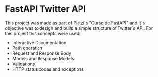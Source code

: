 # FastAPI Twitter API

This project was made as part of Platzi's "Curso de FastAPI" and it´s objective was to design and build a simple structure of Twitter´s API. For this project this concepts were used:

- Interactive Documentation
- Path operation
- Request and Response Body
- Models and Response Models
- Validations
- HTTP status codes and exceptions
